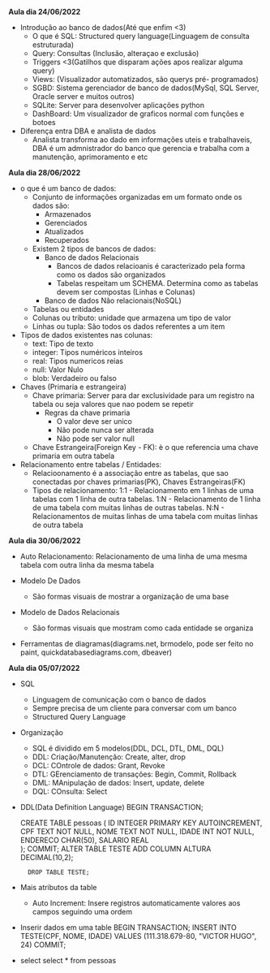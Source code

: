 **Aula dia 24/06/2022**
- Introdução ao banco de dados(Até que enfim <3)
    - O que é SQL: Structured query language(Linguagem de consulta estruturada)
    - Query: Consultas (Inclusão, alteraçao e exclusão) 
    - Triggers <3(Gatilhos que disparam ações apos realizar alguma query)
    - Views: (Visualizador automatizados, são querys pré- programados)
    - SGBD: Sistema gerenciador de banco de dados(MySql, SQL Server, Oracle server e muitos outros)
    - SQLite: Server para desenvolver aplicações python
    - DashBoard: Um visualizador de graficos normal com funções e botoes
- Diferença entra DBA e analista de dados
    - Analista transforma ao dado em informações uteis e trabalhaveis, DBA é um admnistrador do banco que gerencia e trabalha com a manutenção, 
    aprimoramento e etc

**Aula dia 28/06/2022**
- o que é um banco de dados:
    - Conjunto de informações organizadas em um formato onde os dados são:
        - Armazenados
        - Gerenciados
        - Atualizados
        - Recuperados
    - Existem 2 tipos de bancos de dados:
        - Banco de dados Relacionais
            - Bancos de dados relacioanis é caracterizado pela forma como os dados são organizados
            - Tabelas respeitam um SCHEMA. Determina como as tabelas devem ser compostas
            (Linhas e Colunas)
        - Banco de dados Não relacionais(NoSQL)
    - Tabelas ou entidades
    - Colunas ou tributo: unidade que armazena um tipo de valor
    - Linhas ou tupla: São todos os dados referentes a um item
- Tipos de dados existentes nas colunas:
    - text: Tipo de texto
    - integer: Tipos numéricos inteiros
    - real: Tipos numericos reias
    - null: Valor Nulo
    - blob: Verdadeiro ou falso
- Chaves (Primaria e estrangeira)
    - Chave primaria: Server para dar exclusividade para um registro na tabela ou seja valores que nao podem se repetir
        - Regras da chave primaria
            - O valor deve ser unico
            - Não pode nunca ser alterada
            - Não pode ser valor null
    - Chave Estrangeira(Foreign Key - FK): è o que referencia uma chave primaria em outra tabela
- Relacionamento entre tabelas / Entidades:
    - Relacioonamento é a associação entre as tabelas, que sao conectadas por chaves primarias(PK), Chaves Estrangeiras(FK)
    - Tipos de relacionamento:
        1:1 - Relacionamento em 1 linhas de uma tabelas com 1 linha de outra tabelas.
        1:N - Relacionamento de 1 linha de uma tabela com muitas linhas de outras tabelas.
        N:N - Relacionamentos de muitas linhas de uma tabela com muitas linhas de outra tabela

**Aula dia 30/06/2022**
- Auto Relacionamento: Relacionamento de uma linha de uma mesma tabela com outra linha da mesma tabela

- Modelo De Dados
    - São formas visuais de mostrar a organização de uma base
- Modelo de Dados Relacionais
    - São formas visuais que mostram como cada entidade se organiza

- Ferramentas de diagramas(diagrams.net, brmodelo, pode ser feito no paint, quickdatabasediagrams.com, dbeaver)

**Aula dia 05/07/2022**
- SQL
    - Linguagem de comunicação com o banco de dados
    - Sempre precisa de um cliente para conversar com um banco
    - Structured Query Language
- Organização
    - SQL é dividido em 5 modelos(DDL, DCL, DTL, DML, DQL)
    - DDL: Criação/Manutenção: Create, alter, drop
    - DCL: COntrole de dados: Grant, Revoke
    - DTL: GErenciamento de transações: Begin, Commit, Rollback
    - DML: MAnipulação de dados: Insert, update, delete
    - DQL: COnsulta: Select
- DDL(Data Definition Language)
  BEGIN TRANSACTION;

    CREATE TABLE pessoas (
        ID INTEGER PRIMARY KEY AUTOINCREMENT,
        CPF      TEXT        NOT NULL,
        NOME     TEXT        NOT NULL,
        IDADE    INT         NOT NULL,
        ENDERECO    CHAR(50),
        SALARIO     REAL   
    );
    COMMIT;
        ALTER TABLE TESTE 
        ADD COLUMN ALTURA DECIMAL(10,2); 

        DROP TABLE TESTE;

- Mais atributos da table
    - Auto Increment: Insere registros automaticamente valores aos campos seguindo uma ordem

- Inserir dados em uma table
    BEGIN TRANSACTION;
        INSERT INTO TESTE(CPF, NOME, IDADE)
        VALUES (111.318.679-80, "VICTOR HUGO", 24)
    COMMIT;
- select
    select * from pessoas    


    




